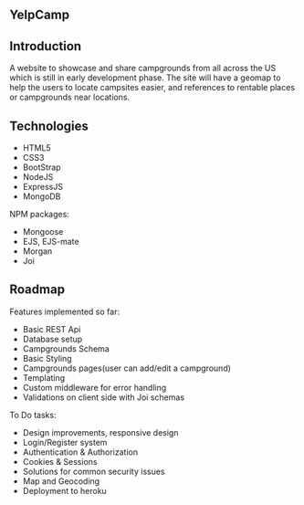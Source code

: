 ## YelpCamp

## Introduction

A website to showcase and share campgrounds from all across the US which is still in early development phase. The site will have a geomap to help the users to locate 
campsites easier, and references to rentable places or campgrounds near locations.

## Technologies

- HTML5
- CSS3
- BootStrap
- NodeJS
- ExpressJS
- MongoDB

NPM packages:
  - Mongoose
  - EJS, EJS-mate
  - Morgan
  - Joi

## Roadmap

Features implemented so far:
- Basic REST Api
- Database setup
- Campgrounds Schema
- Basic Styling
- Campgrounds pages(user can add/edit a campground)
- Templating
- Custom middleware for error handling
- Validations on client side with Joi schemas

To Do tasks:
- Design improvements, responsive design
- Login/Register system
- Authentication & Authorization
- Cookies & Sessions
- Solutions for common security issues
- Map and Geocoding
- Deployment to heroku
